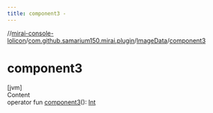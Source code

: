 ```yaml
---
title: component3 -
---
```

//[mirai-console-lolicon](../../index.md)/[com.github.samarium150.mirai.plugin](../index.md)/[ImageData](index.md)/[component3](component3.md)



# component3  
[jvm]  
Content  
operator fun [component3](component3.md)(): [Int](https://kotlinlang.org/api/latest/jvm/stdlib/kotlin/-int/index.html)  



